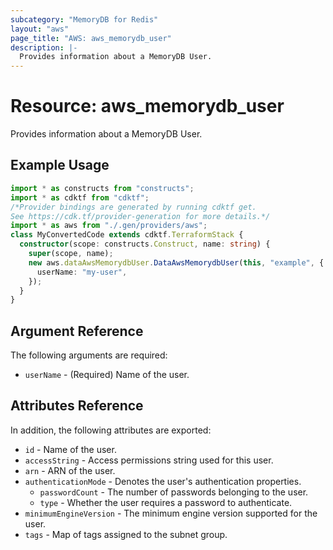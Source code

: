 ```yaml
---
subcategory: "MemoryDB for Redis"
layout: "aws"
page_title: "AWS: aws_memorydb_user"
description: |-
  Provides information about a MemoryDB User.
---
```


# Resource: aws_memorydb_user

Provides information about a MemoryDB User.

## Example Usage

```typescript
import * as constructs from "constructs";
import * as cdktf from "cdktf";
/*Provider bindings are generated by running cdktf get.
See https://cdk.tf/provider-generation for more details.*/
import * as aws from "./.gen/providers/aws";
class MyConvertedCode extends cdktf.TerraformStack {
  constructor(scope: constructs.Construct, name: string) {
    super(scope, name);
    new aws.dataAwsMemorydbUser.DataAwsMemorydbUser(this, "example", {
      userName: "my-user",
    });
  }
}

```

## Argument Reference

The following arguments are required:

* `userName` - (Required) Name of the user.

## Attributes Reference

In addition, the following attributes are exported:

* `id` - Name of the user.
* `accessString` - Access permissions string used for this user.
* `arn` - ARN of the user.
* `authenticationMode` - Denotes the user's authentication properties.
    * `passwordCount` - The number of passwords belonging to the user.
    * `type` - Whether the user requires a password to authenticate.
* `minimumEngineVersion` - The minimum engine version supported for the user.
* `tags` - Map of tags assigned to the subnet group.

<!-- cache-key: cdktf-0.17.0-pre.15 input-c377798d31cf672e6977818159c2e01dabc7ec257581b6f7fe9ea6f5238312ca -->